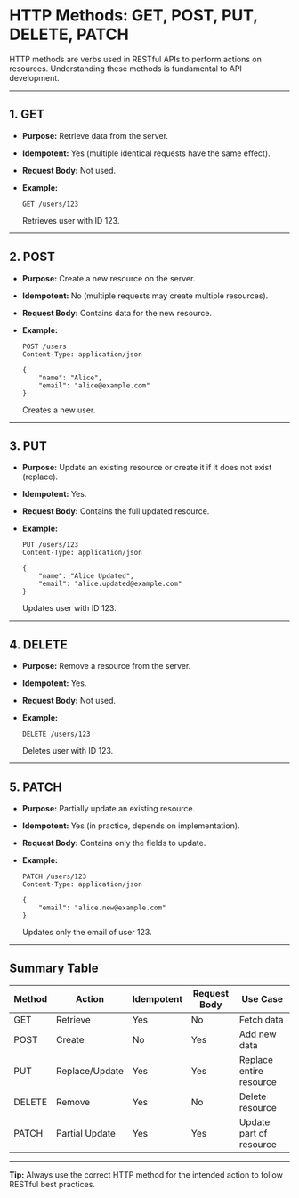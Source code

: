 # HTTP Methods: GET, POST, PUT, DELETE, PATCH

HTTP methods are verbs used in RESTful APIs to perform actions on resources. Understanding these methods is fundamental to API development.

---

## 1. GET

- **Purpose:** Retrieve data from the server.
- **Idempotent:** Yes (multiple identical requests have the same effect).
- **Request Body:** Not used.
- **Example:**

    ```http
    GET /users/123
    ```

    Retrieves user with ID 123.

---

## 2. POST

- **Purpose:** Create a new resource on the server.
- **Idempotent:** No (multiple requests may create multiple resources).
- **Request Body:** Contains data for the new resource.
- **Example:**

    ```http
    POST /users
    Content-Type: application/json

    {
        "name": "Alice",
        "email": "alice@example.com"
    }
    ```

    Creates a new user.

---

## 3. PUT

- **Purpose:** Update an existing resource or create it if it does not exist (replace).
- **Idempotent:** Yes.
- **Request Body:** Contains the full updated resource.
- **Example:**

    ```http
    PUT /users/123
    Content-Type: application/json

    {
        "name": "Alice Updated",
        "email": "alice.updated@example.com"
    }
    ```

    Updates user with ID 123.

---

## 4. DELETE

- **Purpose:** Remove a resource from the server.
- **Idempotent:** Yes.
- **Request Body:** Not used.
- **Example:**

    ```http
    DELETE /users/123
    ```

    Deletes user with ID 123.

---

## 5. PATCH

- **Purpose:** Partially update an existing resource.
- **Idempotent:** Yes (in practice, depends on implementation).
- **Request Body:** Contains only the fields to update.
- **Example:**

    ```http
    PATCH /users/123
    Content-Type: application/json

    {
        "email": "alice.new@example.com"
    }
    ```

    Updates only the email of user 123.

---

## Summary Table

| Method | Action           | Idempotent | Request Body | Use Case                |
|--------|------------------|------------|--------------|-------------------------|
| GET    | Retrieve         | Yes        | No           | Fetch data              |
| POST   | Create           | No         | Yes          | Add new data            |
| PUT    | Replace/Update   | Yes        | Yes          | Replace entire resource |
| DELETE | Remove           | Yes        | No           | Delete resource         |
| PATCH  | Partial Update   | Yes        | Yes          | Update part of resource |

---

**Tip:** Always use the correct HTTP method for the intended action to follow RESTful best practices.
